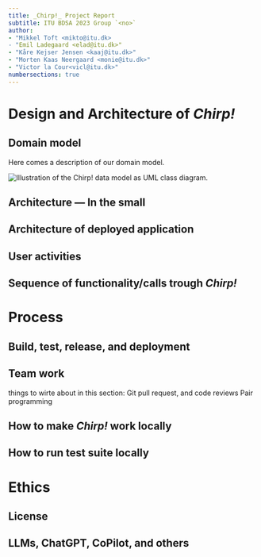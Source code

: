 ```yaml
---
title: _Chirp!_ Project Report
subtitle: ITU BDSA 2023 Group `<no>`
author:
- "Mikkel Toft <mikto@itu.dk>
- "Emil Ladegaard <elad@itu.dk>"
- "Kåre Kejser Jensen <kaaj@itu.dk>"
- "Morten Kaas Neergaard <monie@itu.dk>"
- "Victor la Cour<vicl@itu.dk>"
numbersections: true
---
```


# Design and Architecture of _Chirp!_

## Domain model

Here comes a description of our domain model.

![Illustration of the _Chirp!_ data model as UML class diagram.](docs/images/domain_model.png)

## Architecture — In the small

## Architecture of deployed application

## User activities

## Sequence of functionality/calls trough _Chirp!_

# Process

## Build, test, release, and deployment

## Team work
things to wirte about in this section:
Git pull request, and code reviews
Pair programming
## How to make _Chirp!_ work locally

## How to run test suite locally

# Ethics

## License

## LLMs, ChatGPT, CoPilot, and others
